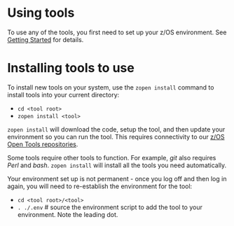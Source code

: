 # Using tools 

To use any of the tools, you first need to set up your z/OS environment. See [Getting Started](/Guides/QuickStart) for details.

# Installing tools to use

To install new tools on your system, use the `zopen install` command to install tools into your current directory:

- `cd <tool root>`
- `zopen install <tool>`

`zopen install` will download the code, setup the tool, and then update your environment so you can run the tool. 
This requires connectivity to our [z/OS Open Tools repositories](https://github.com/ZOSOpenTools).

Some tools require other tools to function. For example, _git_ also requires _Perl_ and _bash_. `zopen install` will install
all the tools you need automatically.

Your environment set up is not permanent - once you log off and then log in again, you will need to re-establish the 
environment for the tool:

- `cd <tool root>/<tool>`
- `. ./.env` # source the environment script to add the tool to your environment. Note the leading dot.

